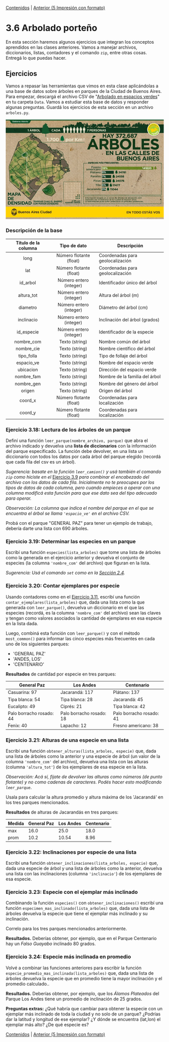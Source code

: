 [Contenidos](../Contenidos.md) \| [Anterior (5 Impresión con formato)](05_Formato.md)

# 3.6 Arbolado porteño

En esta sección haremos algunos ejercicios que integran los conceptos aprendidos en las clases anteriores. Vamos a manejar archivos, diccionarios, listas, contadores y el comando `zip`, entre otras cosas. Entregá lo que puedas hacer. 

## Ejercicios

Vamos a repasar las herramientas que vimos en esta clase aplicándolas a una base de datos sobre árboles en parques de la Ciudad de Buenos Aires. Para empezar, descargá el archivo CSV de "[Arbolado en espacios verdes](https://data.buenosaires.gob.ar/dataset/arbolado-espacios-verdes)" en tu carpeta `Data`. Vamos a estudiar esta base de datos y responder algunas preguntas. Guardá los ejercicios de esta sección en un archivo `arboles.py`.

![Arbolado porteño](arboles.jpg)

### Descripción de la base



|Título de la columna|Tipo de dato|Descripción|
|:-------------:|:-------------:| ----- |
|long            | Número flotante (float) |Coordenadas para geolocalización |
|lat             | Número flotante (float) |Coordenadas para geolocalización |
|id_arbol            | Número entero (integer) |Identificador único del árbol |
|altura_tot          | Número entero (integer) |Altura del árbol (m)|
|diametro            | Número entero (integer) |Diámetro del árbol (cm) |
|inclinacio          | Número entero (integer) |Inclinación del árbol (grados) |
|id_especie          | Número entero (integer) |Identificador de la especie |
|nombre_com          | Texto (string) |Nombre común del árbol |
|nombre_cie          | Texto (string) |Nombre científico del árbol |
|tipo_folla          | Texto (string) |Tipo de follaje del árbol |
|espacio_ve          | Texto (string) |Nombre del espacio verde |
|ubicacion           | Texto (string) |Dirección del espacio verde |
|nombre_fam          | Texto (string) |Nombre de la familia del árbol |
|nombre_gen          | Texto (string) |Nombre del género del árbol |
|origen              | Texto (string) |Origen del árbol |
|coord_x             | Número flotante (float) |Coordenadas para localización |
|coord_y             | Número flotante (float) |Coordenadas para localización |


### Ejercicio 3.18: Lectura de los árboles de un parque
Definí una función `leer_parque(nombre_archivo, parque)` que abra el archivo indicado y devuelva una **lista de diccionarios** con la información del parque especificado. La función debe devolver, en una lista un diccionario con todos los datos por cada árbol del parque elegido (recordá que cada fila del csv es un árbol).

_Sugerencia: basate en la función `leer_camion()` y usá también el comando `zip` como hiciste en el_ [Ejercicio 3.9](../03_Datos/02_Secuencias.md#ejercicio-39-la-función-zip) _para combinar el encabezado del archivo con los datos de cada fila. Inicialmente no te preocupes por los tipos de datos de cada columna, pero cuando empieces a operar con una columna modificá esta función para que ese dato sea del tipo adecuado para operar._

_Observación: La columna que indica el nombre del parque en el que se encuentra el árbol se llama `'espacio_ve'` en el archivo CSV._

Probá con el parque "GENERAL PAZ" para tener un ejemplo de trabajo, debería darte una lista con 690 árboles.

### Ejercicio 3.19: Determinar las especies en un parque
Escribí una función `especies(lista_arboles)` que tome una lista de árboles como la generada en el ejercicio anterior y devuelva el conjunto de especies (la columna `'nombre_com'` del archivo) que figuran en la lista.

_Sugerencia: Usá el comando `set` como en la [Sección 2.4](../02_Estructuras_y_Funciones/04_Contenedores.md#conjuntos)._

### Ejercicio 3.20: Contar ejemplares por especie
Usando contadores como en el [Ejercicio 3.11](../03_Datos/03_Contadores.md#ejercicio-311-contadores), escribí una función `contar_ejemplares(lista_arboles)` que, dada una lista como la que generada con `leer_parque()`, devuelva un diccionario en el que las especies (recordá, es la columna `'nombre_com'` del archivo) sean las claves y tengan como valores asociados la cantidad de ejemplares en esa especie en la lista dada.

Luego, combiná esta función con `leer_parque()` y con el método `most_common()` para informar las cinco especies más frecuentes en cada uno de los siguientes parques:

- 'GENERAL PAZ'
- 'ANDES, LOS'
- 'CENTENARIO'

**Resultados** de cantidad por especie en tres parques:

General Paz | Los Andes | Centenario
-------------------------|-----------|--------------
Casuarina: 97 |Jacarandá: 117|Plátano: 137
Tipa blanca: 54|Tipa blanca: 28|Jacarandá: 45
Eucalipto: 49|Ciprés: 21|Tipa blanca: 42
Palo borracho rosado: 44 |Palo borracho rosado: 18|Palo borracho rosado: 41
Fenix: 40|Lapacho: 12|Fresno americano: 38


### Ejercicio 3.21: Alturas de una especie en una lista
Escribí una función `obtener_alturas(lista_arboles, especie)` que, dada una lista de árboles como la anterior y una especie de árbol (un valor de la columna `'nombre_com'` del archivo), devuelva una lista con las alturas (columna `'altura_tot'`) de los ejemplares de esa especie en la lista.

_Observación: Acá sí, fijate de devolver las alturas como números (de punto flotante) y no como cadenas de caracteres. Podés hacer esto modificando `leer_parque`_.

Usala para calcular la altura promedio y altura máxima de los 'Jacarandá' en los tres parques mencionados.

**Resultados** de alturas de Jacarandás en tres parques:

Medida | General Paz | Los Andes | Centenario
-------|------------------|-----------|--------------
max  |16.0 |25.0  | 18.0
prom |10.2 |10.54 | 8.96

### Ejercicio 3.22: Inclinaciones por especie de una lista
Escribí una función `obtener_inclinaciones(lista_arboles, especie)` que, dada una especie de árbol y una lista de árboles como la anterior, devuelva una lista con las inclinaciones (columna `'inclinacio'`) de los ejemplares de esa especie.

### Ejercicio 3.23: Especie con el ejemplar más inclinado
Combinando la función `especies()` con `obtener_inclinaciones()` escribí una función `especimen_mas_inclinado(lista_arboles)` que, dada una lista de árboles devuelva la especie que tiene el ejemplar más inclinado y su inclinación.

Correlo para los tres parques mencionados anteriormente.

**Resultados.** Deberías obtener, por ejemplo, que en el Parque Centenario hay un _Falso Guayabo_ inclinado 80 grados.


### Ejercicio 3.24: Especie más inclinada en promedio
Volvé a combinar las funciones anteriores para escribir la función `especie_promedio_mas_inclinada(lista_arboles)` que, dada una lista de árboles devuelva la especie que en promedio tiene la mayor inclinación y el promedio calculado..

**Resultados.** Deberías obtener, por ejemplo, que los _Álamos Plateados_ del Parque Los Andes tiene un promedio de inclinación de 25 grados.


**Preguntas extras:** ¿Qué habría que cambiar para obtener la especie con un ejemplar más inclinado de toda la ciudad y no solo de un parque? ¿Podrías dar la latitud y longitud de ese ejemplar? ¿Y dónde se encuentra (lat,lon) el ejemplar más alto? ¿De qué especie es?



[Contenidos](../Contenidos.md) \| [Anterior (5 Impresión con formato)](05_Formato.md)

